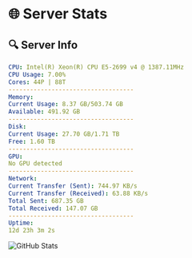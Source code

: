 # 🌐 Server Stats
## 🔍 Server Info
```yaml
CPU: Intel(R) Xeon(R) CPU E5-2699 v4 @ 1387.11MHz
CPU Usage: 7.00%
Cores: 44P | 88T
-----------------------------------
Memory:
Current Usage: 8.37 GB/503.74 GB
Available: 491.92 GB
-----------------------------------
Disk:
Current Usage: 27.70 GB/1.71 TB
Free: 1.60 TB
-----------------------------------
GPU:
No GPU detected
-----------------------------------
Network:
Current Transfer (Sent): 744.97 KB/s
Current Transfer (Received): 63.88 KB/s
Total Sent: 687.35 GB
Total Received: 147.07 GB
-----------------------------------
Uptime:
12d 23h 3m 2s
```
![GitHub Stats](https://img.shields.io/badge/Updated-2025-05-02_16:11:50-blue)